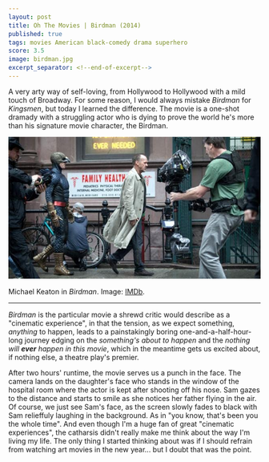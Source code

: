 ```yaml
---
layout: post
title: Oh The Movies | Birdman (2014)
published: true
tags: movies American black-comedy drama superhero
score: 3.5
image: birdman.jpg
excerpt_separator: <!--end-of-excerpt-->
---
```

A very arty way of self-loving, from Hollywood to Hollywood with a mild touch of Broadway. For some reason, I would always mistake *Birdman* for *Kingsmen*, but today I learned the difference. The movie is a one-shot dramady with a struggling actor who is dying to prove the world he's more than his signature movie character, the Birdman.
<!--end-of-excerpt-->

<p><img src="/assets/birdman.jpg"></p>

<p>Michael Keaton in <i>Birdman</i>. Image: <a href="https://www.imdb.com/title/tt2562232/mediaviewer/rm4176304896?ref_=ttmi_mi_all_bts_240" target="_blank">IMDb</a>.</p>

<hr>

*Birdman* is the particular movie a shrewd critic would describe as a "cinematic experience", in that the tension, as we expect something, *anything* to happen, leads to a painstakingly boring one-and-a-half-hour-long journey edging on the *something's about to happen* and the *nothing will **ever** happen in this movie*, which in the meantime gets us excited about, if nothing else, a theatre play's premier.

After two hours' runtime, the movie serves us a punch in the face. The camera lands on the daughter's face who stands in the window of the hospital room where the actor is kept after shooting off his nose. Sam gazes to the distance and starts to smile as she notices her father flying in the air. Of course, we just see Sam's face, as the screen slowly fades to black with Sam relieffuly laughing in the background. As in "you know, that's been you the whole time". And even though I'm a huge fan of great "cinematic experiences", the catharsis didn't really make me think about the way I'm living my life. The only thing I started thinking about was if I should refrain from watching art movies in the new year... but I doubt that was the point.